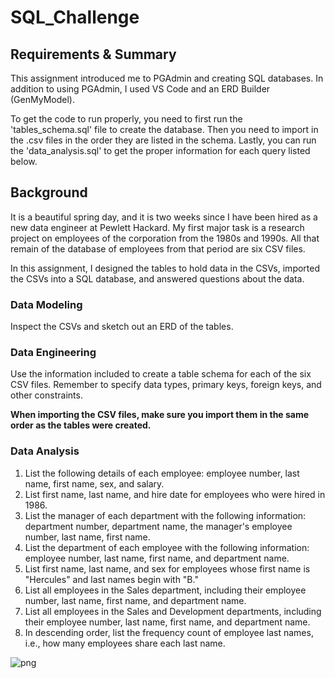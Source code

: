 # SQL_Challenge

## Requirements & Summary
This assignment introduced me to PGAdmin and creating SQL databases. In addition to using PGAdmin, I used VS Code and an ERD Builder (GenMyModel).

To get the code to run properly, you need to first run the 'tables_schema.sql' file to create the database. Then you need to import in the .csv files in the order they are listed in the schema. Lastly, you can run the 'data_analysis.sql' to get the proper information for each query listed below.


## Background
It is a beautiful spring day, and it is two weeks since I have been hired as a new data engineer at Pewlett Hackard. My first major task is a research project on employees of the corporation from the 1980s and 1990s. All that remain of the database of employees from that period are six CSV files.

In this assignment, I designed the tables to hold data in the CSVs, imported the CSVs into a SQL database, and answered questions about the data.

### Data Modeling
Inspect the CSVs and sketch out an ERD of the tables.

### Data Engineering
Use the information included to create a table schema for each of the six CSV files. Remember to specify data types, primary keys, foreign keys, and other constraints.

**When importing the CSV files, make sure you import them in the same order as the tables were created.**

### Data Analysis
1. List the following details of each employee: employee number, last name, first name, sex, and salary.
2. List first name, last name, and hire date for employees who were hired in 1986.
3. List the manager of each department with the following information: department number, department name, the manager's employee number, last name, first name.
4. List the department of each employee with the following information: employee number, last name, first name, and department name.
5. List first name, last name, and sex for employees whose first name is "Hercules" and last names begin with "B."
6. List all employees in the Sales department, including their employee number, last name, first name, and department name.
7. List all employees in the Sales and Development departments, including their employee number, last name, first name, and department name.
8. In descending order, list the frequency count of employee last names, i.e., how many employees share each last name.



![png](EmployeeSQL/ERD_diagram.png)
